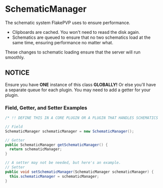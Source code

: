 # SchematicManager
The schematic system FlakePVP uses to ensure performance.
- Clipboards are cached. You won't need to reasd the disk again.
- Schematics are queued to ensure that no two schematics load at the same time, ensuring performance no matter what.

These changes to schematic loading ensure that the server will run smoothly.
## NOTICE
Ensure you have **ONE** instance of this class **GLOBALLY!** Or else you'll have a separate queue for each plugin.
You may need to add a getter for your plugin.
### Field, Getter, and Setter Examples
```java
/* !! DEFINE THIS IN A CORE PLUGIN OR A PLUGIN THAT HANDLES SCHEMATICS !! */

// Field
SchematicManager schematicManager = new SchematicManager();

// Getter
public SchematicManager getSchematicManager() {
  return schematicManager;
}

// A setter may not be needed, but here's an example.
// Setter
public void setSchematicManager(SchematicManager schematicManager) {
  this.schematicManager = schematicManager;
}
```
